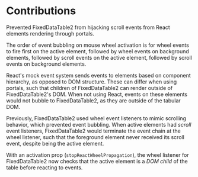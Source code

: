 # Contributions

Prevented FixedDataTable2 from hijacking scroll events from React elements rendering through portals.

The order of event bubbling on mouse wheel activation is for wheel events to fire first on the active element, followed by wheel events on background elements, followed by scroll events on the active element, followed by scroll events on background elements.

React's mock event system sends events to elements based on component hierarchy, as opposed to DOM structure. These can differ when using portals, such that children of FixedDataTable2 can render outside of FixedDataTable2's DOM. When not using React, events on these elements would not bubble to FixedDataTable2, as they are outside of the tabular DOM.

Previously, FixedDataTable2 used wheel event listeners to mimic scrolling behavior, which prevented event bubbling. When active elements had _scroll_ event listeners, FixedDataTable2 would terminate the event chain at the wheel listener, such that the foreground element never received its scroll event, despite being the active element.

With an activation prop (`stopReactWheelPropagation`), the wheel listener for FixedDataTable2 now checks that the active element is a _DOM child_ of the table before reacting to events.
